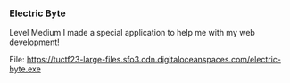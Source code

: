 ### Electric Byte

Level Medium
I made a special application to help me with my web development!

File: https://tuctf23-large-files.sfo3.cdn.digitaloceanspaces.com/electric-byte.exe